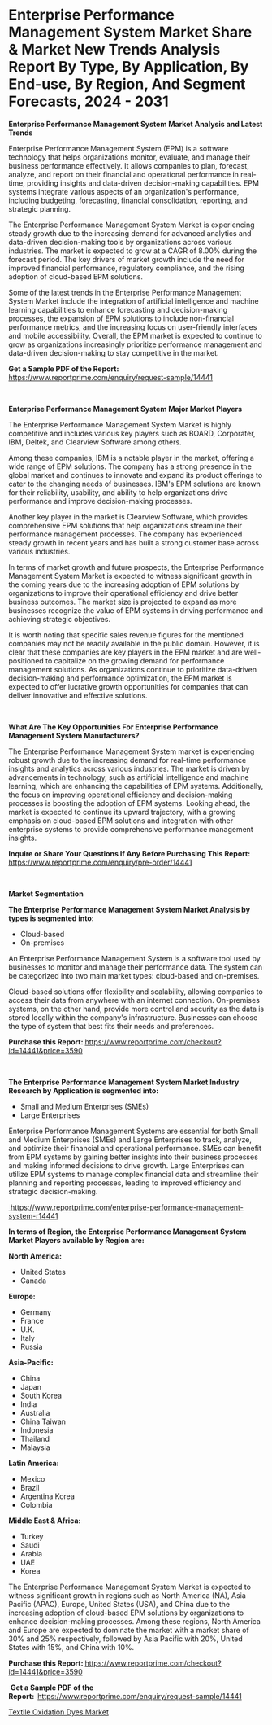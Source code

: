<p><h1>Enterprise Performance Management System Market Share & Market New Trends Analysis Report By Type, By Application, By End-use, By Region, And Segment Forecasts, 2024 - 2031</h1></p><p><strong>Enterprise Performance Management System Market Analysis and Latest Trends</strong></p>
<p><p>Enterprise Performance Management System (EPM) is a software technology that helps organizations monitor, evaluate, and manage their business performance effectively. It allows companies to plan, forecast, analyze, and report on their financial and operational performance in real-time, providing insights and data-driven decision-making capabilities. EPM systems integrate various aspects of an organization's performance, including budgeting, forecasting, financial consolidation, reporting, and strategic planning.</p><p>The Enterprise Performance Management System Market is experiencing steady growth due to the increasing demand for advanced analytics and data-driven decision-making tools by organizations across various industries. The market is expected to grow at a CAGR of 8.00% during the forecast period. The key drivers of market growth include the need for improved financial performance, regulatory compliance, and the rising adoption of cloud-based EPM solutions.</p><p>Some of the latest trends in the Enterprise Performance Management System Market include the integration of artificial intelligence and machine learning capabilities to enhance forecasting and decision-making processes, the expansion of EPM solutions to include non-financial performance metrics, and the increasing focus on user-friendly interfaces and mobile accessibility. Overall, the EPM market is expected to continue to grow as organizations increasingly prioritize performance management and data-driven decision-making to stay competitive in the market.</p></p>
<p><strong>Get a Sample PDF of the Report:&nbsp;</strong> <a href="https://www.reportprime.com/enquiry/request-sample/14441">https://www.reportprime.com/enquiry/request-sample/14441</a></p>
<p>&nbsp;</p>
<p><strong>Enterprise Performance Management System Major Market Players</strong></p>
<p><p>The Enterprise Performance Management System Market is highly competitive and includes various key players such as BOARD, Corporater, IBM, Deltek, and Clearview Software among others. </p><p>Among these companies, IBM is a notable player in the market, offering a wide range of EPM solutions. The company has a strong presence in the global market and continues to innovate and expand its product offerings to cater to the changing needs of businesses. IBM's EPM solutions are known for their reliability, usability, and ability to help organizations drive performance and improve decision-making processes.</p><p>Another key player in the market is Clearview Software, which provides comprehensive EPM solutions that help organizations streamline their performance management processes. The company has experienced steady growth in recent years and has built a strong customer base across various industries.</p><p>In terms of market growth and future prospects, the Enterprise Performance Management System Market is expected to witness significant growth in the coming years due to the increasing adoption of EPM solutions by organizations to improve their operational efficiency and drive better business outcomes. The market size is projected to expand as more businesses recognize the value of EPM systems in driving performance and achieving strategic objectives.</p><p>It is worth noting that specific sales revenue figures for the mentioned companies may not be readily available in the public domain. However, it is clear that these companies are key players in the EPM market and are well-positioned to capitalize on the growing demand for performance management solutions. As organizations continue to prioritize data-driven decision-making and performance optimization, the EPM market is expected to offer lucrative growth opportunities for companies that can deliver innovative and effective solutions.</p></p>
<p>&nbsp;</p>
<p><strong>What Are The Key Opportunities For Enterprise Performance Management System Manufacturers?</strong></p>
<p><p>The Enterprise Performance Management System market is experiencing robust growth due to the increasing demand for real-time performance insights and analytics across various industries. The market is driven by advancements in technology, such as artificial intelligence and machine learning, which are enhancing the capabilities of EPM systems. Additionally, the focus on improving operational efficiency and decision-making processes is boosting the adoption of EPM systems. Looking ahead, the market is expected to continue its upward trajectory, with a growing emphasis on cloud-based EPM solutions and integration with other enterprise systems to provide comprehensive performance management insights.</p></p>
<p><strong>Inquire or Share Your Questions If Any Before Purchasing This Report:</strong> <a href="https://www.reportprime.com/enquiry/pre-order/14441">https://www.reportprime.com/enquiry/pre-order/14441</a></p>
<p>&nbsp;</p>
<p><strong>Market Segmentation</strong></p>
<p><strong>The Enterprise Performance Management System Market Analysis by types is segmented into:</strong></p>
<p><ul><li>Cloud-based</li><li>On-premises</li></ul></p>
<p><p>An Enterprise Performance Management System is a software tool used by businesses to monitor and manage their performance data. The system can be categorized into two main market types: cloud-based and on-premises. </p><p>Cloud-based solutions offer flexibility and scalability, allowing companies to access their data from anywhere with an internet connection. On-premises systems, on the other hand, provide more control and security as the data is stored locally within the company's infrastructure. Businesses can choose the type of system that best fits their needs and preferences.</p></p>
<p><strong>Purchase this Report:&nbsp;</strong><a href="https://www.reportprime.com/checkout?id=14441&price=3590">https://www.reportprime.com/checkout?id=14441&price=3590</a></p>
<p>&nbsp;</p>
<p><strong>The Enterprise Performance Management System Market Industry Research by Application is segmented into:</strong></p>
<p><ul><li>Small and Medium Enterprises (SMEs)</li><li>Large Enterprises</li></ul></p>
<p><p>Enterprise Performance Management Systems are essential for both Small and Medium Enterprises (SMEs) and Large Enterprises to track, analyze, and optimize their financial and operational performance. SMEs can benefit from EPM systems by gaining better insights into their business processes and making informed decisions to drive growth. Large Enterprises can utilize EPM systems to manage complex financial data and streamline their planning and reporting processes, leading to improved efficiency and strategic decision-making.</p></p>
<p><a href="https://www.reportprime.com/enterprise-performance-management-system-r14441">&nbsp;https://www.reportprime.com/enterprise-performance-management-system-r14441</a></p>
<p><strong>In terms of Region, the Enterprise Performance Management System Market Players available by Region are:</strong></p>
<p>
    <p> <strong> North America: </strong>
        <ul>
            <li>United States</li>
            <li>Canada</li>
        </ul>
        </p> 
    <p> <strong> Europe: </strong>
        <ul>
            <li>Germany</li>
            <li>France</li>
            <li>U.K.</li>
            <li>Italy</li>
            <li>Russia</li>
        </ul>
        </p> 
    <p> <strong> Asia-Pacific: </strong>
        <ul>
            <li>China</li>
            <li>Japan</li>
            <li>South Korea</li>
            <li>India</li>
            <li>Australia</li>
            <li>China Taiwan</li>
            <li>Indonesia</li>
            <li>Thailand</li>
            <li>Malaysia</li>
        </ul>
        </p> 
    <p> <strong> Latin America: </strong>
        <ul>
            <li>Mexico</li>
            <li>Brazil</li>
            <li>Argentina Korea</li>
            <li>Colombia</li>
        </ul>
        </p> 
    <p> <strong> Middle East & Africa: </strong>
        <ul>
            <li>Turkey</li>
            <li>Saudi</li>
            <li>Arabia</li>
            <li>UAE</li>
            <li>Korea</li>
        </ul>
    </p>
    </p>
<p><p>The Enterprise Performance Management System Market is expected to witness significant growth in regions such as North America (NA), Asia Pacific (APAC), Europe, United States (USA), and China due to the increasing adoption of cloud-based EPM solutions by organizations to enhance decision-making processes. Among these regions, North America and Europe are expected to dominate the market with a market share of 30% and 25% respectively, followed by Asia Pacific with 20%, United States with 15%, and China with 10%.</p></p>
<p><strong>Purchase this Report: </strong><a href="https://www.reportprime.com/checkout?id=14441&price=3590">https://www.reportprime.com/checkout?id=14441&price=3590</a></p>
<p>&nbsp;<strong>Get a Sample PDF of the Report:&nbsp;&nbsp;</strong><a href="https://www.reportprime.com/enquiry/request-sample/14441">https://www.reportprime.com/enquiry/request-sample/14441</a></p>
<p><strong></strong></p>
<p><p><a href="https://www.linkedin.com/pulse/textile-oxidation-dyes-market-growth-trends-covid-19-impact-forecasts-ylrjf">Textile Oxidation Dyes Market</a></p></p>